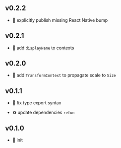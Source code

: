 ## v0.2.2

* 🐞 explicitly publish missing React Native bump

## v0.2.1

* 🐞 add `displayName` to contexts

## v0.2.0

* 🌱 add `TransformContext` to propagate scale to `Size`

## v0.1.1

* 🐞 fix type export syntax

* ♻️ update dependencies `refun`

## v0.1.0

* 🐣 init
